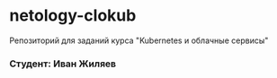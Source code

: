 # netology-clokub
Репозиторий для заданий курса "Kubernetes и облачные сервисы"

### Студент: Иван Жиляев
